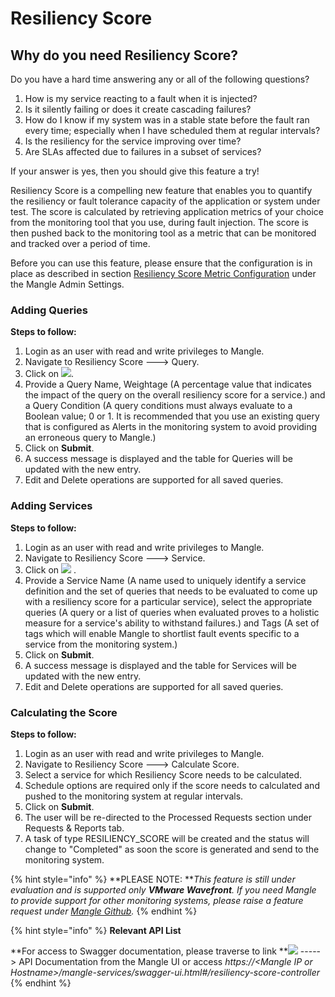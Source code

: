 # Resiliency Score

## Why do you need Resiliency Score?

Do you have a hard time answering any or all of the following questions?

1. How is my service reacting to a fault when it is injected?
2. Is it silently failing or does it create cascading failures?
3. How do I know if my system was in a stable state before the fault ran every time; especially when I have scheduled them at regular intervals?&#x20;
4. Is the resiliency for the service improving over time?
5. Are SLAs affected due to failures in a subset of services?

If your answer is yes, then you should give this feature a try!

Resiliency Score is a compelling new feature that enables you to quantify the resiliency or fault tolerance capacity of the application or system under test. The score is calculated by retrieving application metrics of your choice from the monitoring tool that you use, during fault injection. The score is then pushed back to the monitoring tool as a metric that can be monitored and tracked over a period of time.

Before you can use this feature, please ensure that the configuration is in place as described in section [Resiliency Score Metric Configuration](../mangle-administration/admin-settings.md#resiliency-score-metric-configuration) under the Mangle Admin Settings.

### Adding Queries

**Steps to follow:**&#x20;

1. Login as an user with read and write privileges to Mangle.
2. Navigate to Resiliency Score ---> Query.
3. Click on ![](<../.gitbook/assets/add\_button (1).png>).
4. Provide a Query Name, Weightage (A percentage value that indicates the impact of the query on the overall resiliency score for a service.) and a Query Condition (A query conditions must always evaluate to a Boolean value; 0 or 1. It is recommended that you use an existing query that is configured as Alerts in the monitoring system to avoid providing an erroneous query to Mangle.)
5. Click on **Submit**.
6. A success message is displayed and the table for Queries will be updated with the new entry.
7. Edit and Delete operations are supported for all saved queries.

### Adding Services

**Steps to follow:**&#x20;

1. Login as an user with read and write privileges to Mangle.
2. Navigate to Resiliency Score ---> Service.
3. Click on ![](<../.gitbook/assets/add\_button (1).png>) .&#x20;
4. Provide a Service Name (A name used to uniquely identify a service definition and the set of queries that needs to be evaluated to come up with a resiliency score for a particular service), select the appropriate queries (A query or a list of queries when evaluated proves to a holistic measure for a service's ability to withstand failures.) and Tags (A set of tags which will enable Mangle to shortlist fault events specific to a service from the monitoring system.)
5. Click on **Submit**.
6. A success message is displayed and the table for Services will be updated with the new entry.
7. Edit and Delete operations are supported for all saved queries.

### Calculating the Score

**Steps to follow:**&#x20;

1. Login as an user with read and write privileges to Mangle.
2. Navigate to Resiliency Score ---> Calculate Score.
3. Select a service for which Resiliency Score needs to be calculated.
4. Schedule options are required only if the score needs to calculated and pushed to the monitoring system at regular intervals.
5. Click on **Submit**.
6. The user will be re-directed to the Processed Requests section under Requests & Reports tab.
7. A task of type RESILIENCY\_SCORE will be created and the status will change to "Completed" as soon the score is generated and send to the monitoring system.

{% hint style="info" %}
**PLEASE NOTE: **_This feature is still under evaluation and is supported only **VMware Wavefront**. If you need Mangle to provide support for other monitoring systems, please raise a feature request under _[_Mangle Github_](https://github.com/vmware/mangle/issues)_._
{% endhint %}

{% hint style="info" %}
**Relevant API List**

**For access to Swagger documentation, please traverse to link **![](../.gitbook/assets/help.png) -----> API Documentation from the Mangle UI or access _https://\<Mangle IP or Hostname>/mangle-services/swagger-ui.html#/resiliency-score-controller_
{% endhint %}
